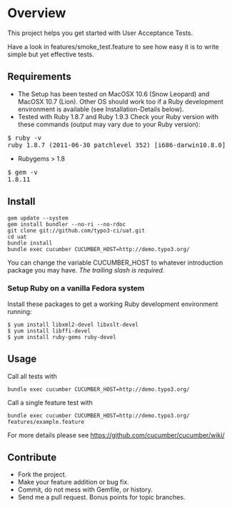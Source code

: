 # Overview

This project helps you get started with User Acceptance Tests.

Have a look in features/smoke_test.feature to see how easy it is to
write simple but yet effective tests.

## Requirements

* The Setup has been tested on MacOSX 10.6 (Snow Leopard) and MacOSX 10.7
(Lion). Other OS should work too if a Ruby development environment is available (see Installation-Details below).
* Tested with Ruby 1.8.7 and Ruby 1.9.3
Check your Ruby version with these commands (output may vary due to your
Ruby version):
<pre>
$ ruby -v
ruby 1.8.7 (2011-06-30 patchlevel 352) [i686-darwin10.8.0]
</pre>
* Rubygems > 1.8
<pre>
$ gem -v
1.8.11
</pre>


## Install

	gem update --system
	gem install bundler --no-ri --no-rdoc
	git clone git://github.com/typo3-ci/uat.git
	cd uat
	bundle install
	bundle exec cucumber CUCUMBER_HOST=http://demo.typo3.org/

You can change the variable CUCUMBER_HOST to whatever introduction package you may have.
*The trailing slash is required.*


### Setup Ruby on a vanilla Fedora system

Install these packages to get a working Ruby development environment
running:

	$ yum install libxml2-devel libxslt-devel
	$ yum install libffi-devel
	$ yum install ruby-gems ruby-devel


## Usage

Call all tests with

	bundle exec cucumber CUCUMBER_HOST=http://demo.typo3.org/

Call a single feature test with

	bundle exec cucumber CUCUMBER_HOST=http://demo.typo3.org/ features/example.feature

For more details please see https://github.com/cucumber/cucumber/wiki/


## Contribute

* Fork the project.
* Make your feature addition or bug fix.
* Commit, do not mess with Gemfile, or history.
* Send me a pull request. Bonus points for topic branches.

